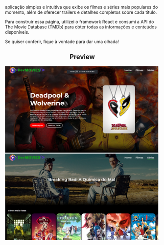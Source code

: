  aplicação simples e intuitiva que exibe os filmes e séries mais populares do momento, além de oferecer trailers e detalhes completos sobre cada título.

Para construir essa página, utilizei o framework React e consumi a API do The Movie Database (TMDb) para obter todas as informações e conteúdos disponíveis.

Se quiser conferir, fique à vontade para dar uma olhada! 

<h2 align="center">Preview</h2>

<div align="center">
 <img src = 'https://github.com/GustavoMoraes22/Dev-Movies/blob/main/src/assets/moviesImage.png'>
</div>

<div align="center">
 <img src = 'https://github.com/GustavoMoraes22/Dev-Movies/blob/main/src/assets/seriesimage.png'>
</div>
